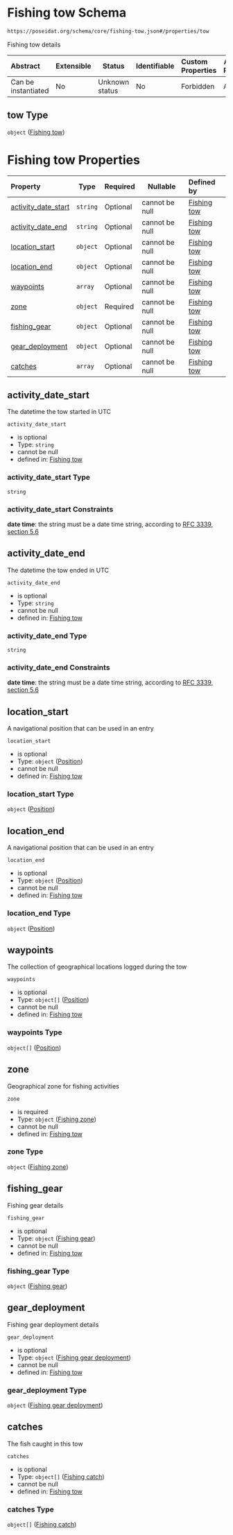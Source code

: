 # Fishing tow Schema

```txt
https://poseidat.org/schema/core/fishing-tow.json#/properties/tow
```

Fishing tow details


| Abstract            | Extensible | Status         | Identifiable | Custom Properties | Additional Properties | Access Restrictions | Defined In                                                                            |
| :------------------ | ---------- | -------------- | ------------ | :---------------- | --------------------- | ------------------- | ------------------------------------------------------------------------------------- |
| Can be instantiated | No         | Unknown status | No           | Forbidden         | Allowed               | none                | [fishing-activity.json\*](schemas/entry/fishing-activity.json "open original schema") |

## tow Type

`object` ([Fishing tow](fishing-activity-properties-fishing-tow.md))

# Fishing tow Properties

| Property                                    | Type     | Required | Nullable       | Defined by                                                                                                                                                        |
| :------------------------------------------ | -------- | -------- | -------------- | :---------------------------------------------------------------------------------------------------------------------------------------------------------------- |
| [activity_date_start](#activity_date_start) | `string` | Optional | cannot be null | [Fishing tow](fishing-tow-properties-activity_date_start.md "https&#x3A;//poseidat.org/schema/core/fishing-tow.json#/properties/activity_date_start")             |
| [activity_date_end](#activity_date_end)     | `string` | Optional | cannot be null | [Fishing tow](fishing-tow-properties-activity_date_end.md "https&#x3A;//poseidat.org/schema/core/fishing-tow.json#/properties/activity_date_end")                 |
| [location_start](#location_start)           | `object` | Optional | cannot be null | [Fishing tow](trip-entry-properties-position.md "https&#x3A;//poseidat.org/schema/core/position.json#/properties/location_start")                                 |
| [location_end](#location_end)               | `object` | Optional | cannot be null | [Fishing tow](trip-entry-properties-position.md "https&#x3A;//poseidat.org/schema/core/position.json#/properties/location_end")                                   |
| [waypoints](#waypoints)                     | `array`  | Optional | cannot be null | [Fishing tow](fishing-tow-properties-waypoints.md "https&#x3A;//poseidat.org/schema/core/fishing-tow.json#/properties/waypoints")                                 |
| [zone](#zone)                               | `object` | Required | cannot be null | [Fishing tow](fishing-tow-properties-fishing-zone.md "https&#x3A;//poseidat.org/schema/core/fishing-zone.json#/properties/zone")                                  |
| [fishing_gear](#fishing_gear)               | `object` | Optional | cannot be null | [Fishing tow](departure-properties-gear-on-board-fishing-gear.md "https&#x3A;//poseidat.org/schema/core/fishing-gear.json#/properties/fishing_gear")              |
| [gear_deployment](#gear_deployment)         | `object` | Optional | cannot be null | [Fishing tow](fishing-tow-properties-fishing-gear-deployment.md "https&#x3A;//poseidat.org/schema/core/fishing-gear-deployment.json#/properties/gear_deployment") |
| [catches](#catches)                         | `array`  | Optional | cannot be null | [Fishing tow](fishing-tow-properties-caught-fish.md "https&#x3A;//poseidat.org/schema/core/fishing-tow.json#/properties/catches")                                 |

## activity_date_start

The datetime the tow started in UTC


`activity_date_start`

-   is optional
-   Type: `string`
-   cannot be null
-   defined in: [Fishing tow](fishing-tow-properties-activity_date_start.md "https&#x3A;//poseidat.org/schema/core/fishing-tow.json#/properties/activity_date_start")

### activity_date_start Type

`string`

### activity_date_start Constraints

**date time**: the string must be a date time string, according to [RFC 3339, section 5.6](https://tools.ietf.org/html/rfc3339 "check the specification")

## activity_date_end

The datetime the tow ended in UTC


`activity_date_end`

-   is optional
-   Type: `string`
-   cannot be null
-   defined in: [Fishing tow](fishing-tow-properties-activity_date_end.md "https&#x3A;//poseidat.org/schema/core/fishing-tow.json#/properties/activity_date_end")

### activity_date_end Type

`string`

### activity_date_end Constraints

**date time**: the string must be a date time string, according to [RFC 3339, section 5.6](https://tools.ietf.org/html/rfc3339 "check the specification")

## location_start

A navigational position that can be used in an entry


`location_start`

-   is optional
-   Type: `object` ([Position](trip-entry-properties-position.md))
-   cannot be null
-   defined in: [Fishing tow](trip-entry-properties-position.md "https&#x3A;//poseidat.org/schema/core/position.json#/properties/location_start")

### location_start Type

`object` ([Position](trip-entry-properties-position.md))

## location_end

A navigational position that can be used in an entry


`location_end`

-   is optional
-   Type: `object` ([Position](trip-entry-properties-position.md))
-   cannot be null
-   defined in: [Fishing tow](trip-entry-properties-position.md "https&#x3A;//poseidat.org/schema/core/position.json#/properties/location_end")

### location_end Type

`object` ([Position](trip-entry-properties-position.md))

## waypoints

The collection of geographical locations logged during the tow


`waypoints`

-   is optional
-   Type: `object[]` ([Position](trip-entry-properties-position.md))
-   cannot be null
-   defined in: [Fishing tow](fishing-tow-properties-waypoints.md "https&#x3A;//poseidat.org/schema/core/fishing-tow.json#/properties/waypoints")

### waypoints Type

`object[]` ([Position](trip-entry-properties-position.md))

## zone

Geographical zone for fishing activities


`zone`

-   is required
-   Type: `object` ([Fishing zone](fishing-tow-properties-fishing-zone.md))
-   cannot be null
-   defined in: [Fishing tow](fishing-tow-properties-fishing-zone.md "https&#x3A;//poseidat.org/schema/core/fishing-zone.json#/properties/zone")

### zone Type

`object` ([Fishing zone](fishing-tow-properties-fishing-zone.md))

## fishing_gear

Fishing gear details


`fishing_gear`

-   is optional
-   Type: `object` ([Fishing gear](departure-properties-gear-on-board-fishing-gear.md))
-   cannot be null
-   defined in: [Fishing tow](departure-properties-gear-on-board-fishing-gear.md "https&#x3A;//poseidat.org/schema/core/fishing-gear.json#/properties/fishing_gear")

### fishing_gear Type

`object` ([Fishing gear](departure-properties-gear-on-board-fishing-gear.md))

## gear_deployment

Fishing gear deployment details


`gear_deployment`

-   is optional
-   Type: `object` ([Fishing gear deployment](fishing-tow-properties-fishing-gear-deployment.md))
-   cannot be null
-   defined in: [Fishing tow](fishing-tow-properties-fishing-gear-deployment.md "https&#x3A;//poseidat.org/schema/core/fishing-gear-deployment.json#/properties/gear_deployment")

### gear_deployment Type

`object` ([Fishing gear deployment](fishing-tow-properties-fishing-gear-deployment.md))

## catches

The fish caught in this tow


`catches`

-   is optional
-   Type: `object[]` ([Fishing catch](arrival-properties-catch-on-board-fishing-catch.md))
-   cannot be null
-   defined in: [Fishing tow](fishing-tow-properties-caught-fish.md "https&#x3A;//poseidat.org/schema/core/fishing-tow.json#/properties/catches")

### catches Type

`object[]` ([Fishing catch](arrival-properties-catch-on-board-fishing-catch.md))
